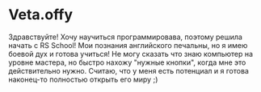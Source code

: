 # Veta.offy
Здравствуйте!  Хочу научиться программировава, поэтому решила начать с RS School!
Мои познания английского печальны, но я имею боевой дух и готова учиться!
Не могу сказать что знаю компьютер на уровне мастера, но быстро нахожу "нужные кнопки", когда мне это действительно нужно.
Считаю, что у меня есть потенциал и я готова наконец-то полностью открыть его миру ;)
